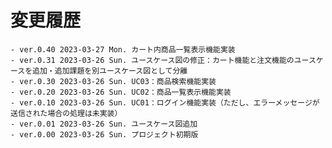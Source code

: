 # 変更履歴

	- ver.0.40 2023-03-27 Mon. カート内商品一覧表示機能実装
	- ver.0.31 2023-03-26 Sun. ユースケース図の修正：カート機能と注文機能のユースケースを追加・追加課題を別ユースケース図として分離
	- ver.0.30 2023-03-26 Sun. UC03：商品検索機能実装
	- ver.0.20 2023-03-26 Sun. UC02：商品一覧表示機能実装
	- ver.0.10 2023-03-26 Sun. UC01：ログイン機能実装（ただし、エラーメッセージが送信された場合の処理は未実装）
	- ver.0.01 2023-03-26 Sun. ユースケース図追加
	- ver.0.00 2023-03-26 Sun. プロジェクト初期版
